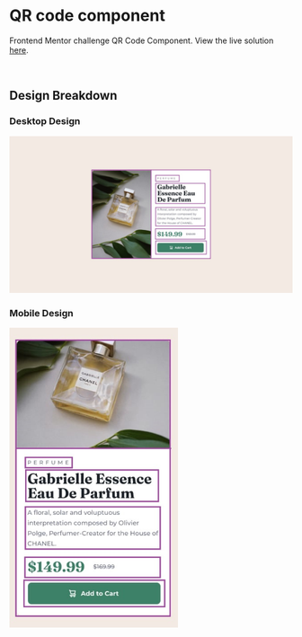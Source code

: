 # QR code component

Frontend Mentor challenge QR Code Component. View the live solution [here]().

<br>

## Design Breakdown

### Desktop Design

<img src="./design-breakdown/grid-design-desktop.jpg"/>

### Mobile Design

<img src="./design-breakdown/grid-design-mobile.jpg" width="300px">
